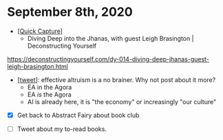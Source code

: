 # September 8th, 2020
- [[Quick Capture]]
    - Diving Deep into the Jhanas, with guest Leigh Brasington | Deconstructing Yourself

https://deconstructingyourself.com/dy-014-diving-deep-jhanas-guest-leigh-brasington.html

- [[tweet]]: effective altruism is a no brainer. Why not post about it more?
    - EA in the Agora
    - EA *is* the Agora
    - AI is already here, it is "the economy" or increasingly "our culture"
- [x] Get back to Abstract Fairy about book club
- [ ] Tweet about my to-read books.


[//begin]: # "Autogenerated link references for markdown compatibility"
[Quick Capture]: ../quick-capture.md "Quick Capture"
[tweet]: ../tweet.md "Tweet"
[//end]: # "Autogenerated link references"